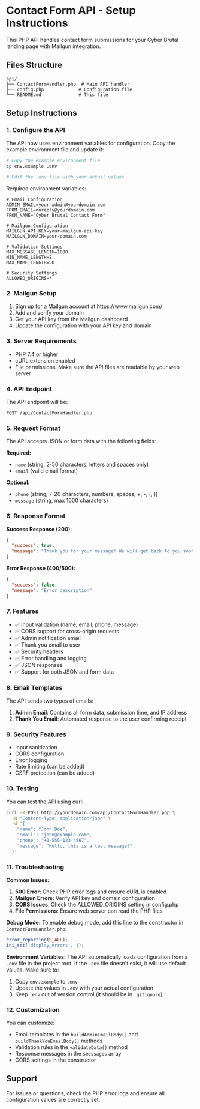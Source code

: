 # Contact Form API - Setup Instructions

This PHP API handles contact form submissions for your Cyber Brutal landing page with Mailgun integration.

## Files Structure

```
api/
├── ContactFormHandler.php  # Main API handler
├── config.php             # Configuration file
└── README.md              # This file
```

## Setup Instructions

### 1. Configure the API

The API now uses environment variables for configuration. Copy the example environment file and update it:

```bash
# Copy the example environment file
cp env.example .env

# Edit the .env file with your actual values
```

Required environment variables:

```env
# Email Configuration
ADMIN_EMAIL=your-admin@yourdomain.com
FROM_EMAIL=noreply@yourdomain.com
FROM_NAME="Cyber Brutal Contact Form"

# Mailgun Configuration
MAILGUN_API_KEY=your-mailgun-api-key
MAILGUN_DOMAIN=your-domain.com

# Validation Settings
MAX_MESSAGE_LENGTH=1000
MIN_NAME_LENGTH=2
MAX_NAME_LENGTH=50

# Security Settings
ALLOWED_ORIGINS=*
```

### 2. Mailgun Setup

1. Sign up for a Mailgun account at https://www.mailgun.com/
2. Add and verify your domain
3. Get your API key from the Mailgun dashboard
4. Update the configuration with your API key and domain

### 3. Server Requirements

- PHP 7.4 or higher
- cURL extension enabled
- File permissions: Make sure the API files are readable by your web server

### 4. API Endpoint

The API endpoint will be:
```
POST /api/ContactFormHandler.php
```

### 5. Request Format

The API accepts JSON or form data with the following fields:

**Required:**
- `name` (string, 2-50 characters, letters and spaces only)
- `email` (valid email format)

**Optional:**
- `phone` (string, 7-20 characters, numbers, spaces, +, -, (, ))
- `message` (string, max 1000 characters)

### 6. Response Format

**Success Response (200):**
```json
{
  "success": true,
  "message": "Thank you for your message! We will get back to you soon."
}
```

**Error Response (400/500):**
```json
{
  "success": false,
  "message": "Error description"
}
```

### 7. Features

- ✅ Input validation (name, email, phone, message)
- ✅ CORS support for cross-origin requests
- ✅ Admin notification email
- ✅ Thank you email to user
- ✅ Security headers
- ✅ Error handling and logging
- ✅ JSON responses
- ✅ Support for both JSON and form data

### 8. Email Templates

The API sends two types of emails:

1. **Admin Email**: Contains all form data, submission time, and IP address
2. **Thank You Email**: Automated response to the user confirming receipt

### 9. Security Features

- Input sanitization
- CORS configuration
- Error logging
- Rate limiting (can be added)
- CSRF protection (can be added)

### 10. Testing

You can test the API using curl:

```bash
curl -X POST http://yourdomain.com/api/ContactFormHandler.php \
  -H "Content-Type: application/json" \
  -d '{
    "name": "John Doe",
    "email": "john@example.com",
    "phone": "+1-555-123-4567",
    "message": "Hello, this is a test message!"
  }'
```

### 11. Troubleshooting

**Common Issues:**

1. **500 Error**: Check PHP error logs and ensure cURL is enabled
2. **Mailgun Errors**: Verify API key and domain configuration
3. **CORS Issues**: Check the ALLOWED_ORIGINS setting in config.php
4. **File Permissions**: Ensure web server can read the PHP files

**Debug Mode:**
To enable debug mode, add this line to the constructor in `ContactFormHandler.php`:
```php
error_reporting(E_ALL);
ini_set('display_errors', 1);
```

**Environment Variables:**
The API automatically loads configuration from a `.env` file in the project root. If the `.env` file doesn't exist, it will use default values. Make sure to:

1. Copy `env.example` to `.env`
2. Update the values in `.env` with your actual configuration
3. Keep `.env` out of version control (it should be in `.gitignore`)

### 12. Customization

You can customize:
- Email templates in the `buildAdminEmailBody()` and `buildThankYouEmailBody()` methods
- Validation rules in the `validateData()` method
- Response messages in the `$messages` array
- CORS settings in the constructor

## Support

For issues or questions, check the PHP error logs and ensure all configuration values are correctly set.
